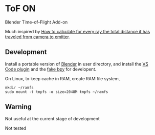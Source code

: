 # ToF ON

Blender Time-of-Flight Add-on

Much inspired by [How to calculate for every ray the total distance it has traveled from camera to emitter](https://blender.stackexchange.com/questions/81485/how-to-calculate-for-every-ray-the-total-distance-it-has-traveled-from-camera-to/91760#91760?newreg=12022d5bb157428a8a9de5e06a63412d).

## Development

Install a portable version of [Blender](https://www.blender.org/download/) in user directory, and install the [VS Code plugin](https://marketplace.visualstudio.com/items?itemName=JacquesLucke.blender-development) and the [fake bpy](https://github.com/nutti/fake-bpy-module) for developent.

On Linux, to keep cache in RAM, create RAM file system,
```
mkdir ~/ramfs
sudo mount -t tmpfs -o size=2048M tmpfs ~/ramfs
```

## Warning

Not useful at the current stage of development

Not tested
